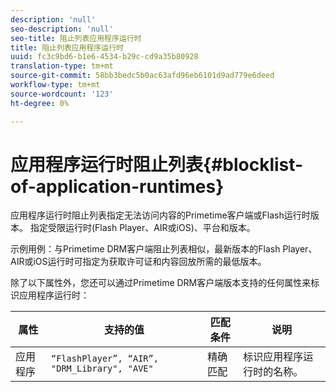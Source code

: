 ```yaml
---
description: 'null'
seo-description: 'null'
seo-title: 阻止列表应用程序运行时
title: 阻止列表应用程序运行时
uuid: fc3c9bd6-b1e6-4534-b29c-cd9a35b80928
translation-type: tm+mt
source-git-commit: 58bb3bedc5b0ac63afd96eb6101d9ad779e6deed
workflow-type: tm+mt
source-wordcount: '123'
ht-degree: 0%

---
```



# 应用程序运行时阻止列表{#blocklist-of-application-runtimes}

应用程序运行时阻止列表指定无法访问内容的Primetime客户端或Flash运行时版本。 指定受限运行时(Flash Player、AIR或iOS)、平台和版本。

示例用例：与Primetime DRM客户端阻止列表相似，最新版本的Flash Player、AIR或iOS运行时可指定为获取许可证和内容回放所需的最低版本。

除了以下属性外，您还可以通过Primetime DRM客户端版本支持的任何属性来标识应用程序运行时：

| **属性** | **支持的值** | **匹配条件** | **说明** |
|---|---|---|---|
| 应用程序 | `“FlashPlayer”, “AIR”, "DRM_Library", "AVE"` | 精确匹配 | 标识应用程序运行时的名称。 |

